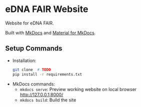 # eDNA FAIR Website

Website for eDNA FAIR.

Built with [MkDocs](https://www.mkdocs.org/) and [Material for MkDocs](https://squidfunk.github.io/mkdocs-material/).


## Setup Commands
- Installation:
    ```bash
    git clone  # TODO
    pip install -r requirements.txt
    ```
- MkDocs commands:
  - `mkdocs serve`: Preview working website on local browser http://127.0.0.1:8000/
  - `mkdocs build`: Build the site

